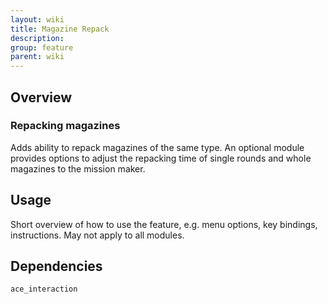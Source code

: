 ```yaml
---
layout: wiki
title: Magazine Repack
description: 
group: feature
parent: wiki
---
```


## Overview

### Repacking magazines
Adds ability to repack magazines of the same type. An optional module provides 
options to adjust the repacking time of single rounds and whole magazines to 
the mission maker.


## Usage

Short overview of how to use the feature, e.g. menu options, key bindings, 
instructions. May not apply to all modules.


## Dependencies

`ace_interaction`
